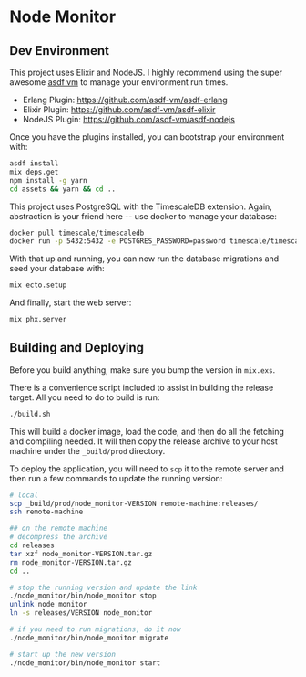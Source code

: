 # Node Monitor

## Dev Environment

This project uses Elixir and NodeJS. I highly recommend using the super awesome
[asdf vm](https://github.com/asdf-vm/asdf) to manage your environment run times.

- Erlang Plugin: https://github.com/asdf-vm/asdf-erlang
- Elixir Plugin: https://github.com/asdf-vm/asdf-elixir
- NodeJS Plugin: https://github.com/asdf-vm/asdf-nodejs

Once you have the plugins installed, you can bootstrap your environment with:

```bash
asdf install
mix deps.get
npm install -g yarn
cd assets && yarn && cd ..
```

This project uses PostgreSQL with the TimescaleDB extension. Again, abstraction
is your friend here -- use docker to manage your database:

```bash
docker pull timescale/timescaledb
docker run -p 5432:5432 -e POSTGRES_PASSWORD=password timescale/timescaledb
```

With that up and running, you can now run the database migrations and seed your
database with:

```bash
mix ecto.setup
```

And finally, start the web server:

```bash
mix phx.server
```

## Building and Deploying

Before you build anything, make sure you bump the version in `mix.exs`.

There is a convenience script included to assist in building the release target. All
you need to do to build is run:

```bash
./build.sh
```

This will build a docker image, load the code, and then do all the fetching
and compiling needed. It will then copy the release archive to your host machine
under the `_build/prod` directory.

To deploy the application, you will need to `scp` it to the remote server and then
run a few commands to update the running version:

```bash
# local
scp _build/prod/node_monitor-VERSION remote-machine:releases/
ssh remote-machine

## on the remote machine
# decompress the archive
cd releases
tar xzf node_monitor-VERSION.tar.gz
rm node_monitor-VERSION.tar.gz
cd ..

# stop the running version and update the link
./node_monitor/bin/node_monitor stop
unlink node_monitor
ln -s releases/VERSION node_monitor

# if you need to run migrations, do it now
./node_monitor/bin/node_monitor migrate

# start up the new version
./node_monitor/bin/node_monitor start
```
